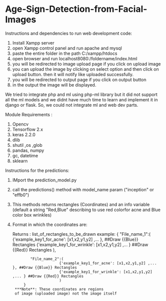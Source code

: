 # Age-Sign-Detection-from-Facial-Images

Instructions and dependencies to run web development code:

1. Install Xampp server
2. open Xampp control panel and run apache and mysql
3. paste the entire folder in the path C:/xampp/htdocs
4. open browser and run localhost8080:/foldername/index.html
5. you will be redirected to image upload page if you click on upload image
6. you can upload the image by clicking on select option and then click on upload button. then it will notify like uploaded successfully.
7. you will be redirected to output page if you click on output button
8. in the output the image will be displayed.


We tried to integrate php and ml using php-ml library but it did not support all the ml models and we didnt have much time to learn and implement it in django or flask.
So, we could not integrate ml and web dev parts. 

Module Requirements :

1. Opencv
2. Tensorflow 2.x
3. keras 2.2.0
4. dlib
5. shutil ,os ,glob
6. pandas, numpy
7. gc, datetime
8. sklearn


Instructions for the predictions:

1. IMport the prediction_model.py
2. call the predictions() method with model_name param ("inception" or "effb0")
3. This methods returns rectangles (Coordinates) and an info variable (default a string "Red,Blue" describing to use red colorfor acne and Blue color box wrinkles)

4. Format in which the coordinates are:

   Returns : list_of_rectangles_to_be_drawn 
            example: {
              "File_name_1":(
                            {'example_key1_for_acne': [x1,x2,y1,y2] ,... }, ##Draw {{Blue}} Rectangles
                            {'example_key1_for_wrinkle': [x1,x2,y1,y2] ,... } ##Draw {{Red}} Rectangles
              ), 

               "File_name_2":(
                            {'example_key1_for_acne': [x1,x2,y1,y2] ,... }, ##Draw {{Blue}} Rectangles
                            {'example_key1_for_wrinkle': [x1,x2,y1,y2] ,... } ##Draw {{Red}} Rectangles
                            ) 
            }
        ***Note**: These coordinates are regions
        of image (uploaded image) not the image itself 
